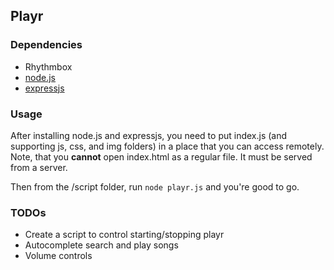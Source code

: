## Playr ##

### Dependencies ###
* Rhythmbox
* [node.js](http://nodejs.org)
* [expressjs](http://expressjs.com)

### Usage ###

After installing node.js and expressjs, you need to put index.js (and supporting js, css, and img folders) in a place that you can access remotely. Note, that you **cannot** open index.html as a regular file. It must be served from a server.

Then from the /script folder, run `node playr.js` and you're good to go.

### TODOs ###

* Create a script to control starting/stopping playr
* Autocomplete search and play songs
* Volume controls
